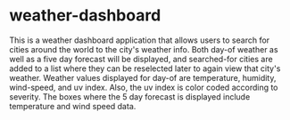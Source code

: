 # weather-dashboard

This is a weather dashboard application that allows users to search for cities around the world to the city's weather info. Both day-of weather as well as a five day forecast will be displayed, and searched-for cities are added to a list where they can be reselected later to again view that city's weather. Weather values displayed for day-of are temperature, humidity, wind-speed, and uv index. Also, the uv index is color coded according to severity. The boxes where the 5 day forecast is displayed include temperature and wind speed data.
